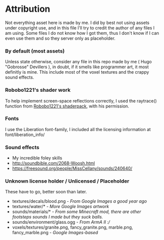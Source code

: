 # Attribution

Not everything asset here is made by me. I did by best not using assets under copyright use, and in this file I'll try to credit the author of any files I am using. Some files I do not know how I got them, thus I don't know if I can even use them and so they server only as placeholder.

### By default (most assets)

Unless state otherwise, consider any file in this repo made by me ( Hugo "Gobrosse" Devillers ), in doubt, if it smells like programmer art, it most definitly is mine. This include most of the voxel textures and the crappy sound effects.

### Robobo1221's shader work

To help implement screen-space reflections correctly, I used the raytrace() function from [Robobo1221's shaderpack](https://github.com/robobo1221/robobo1221Shaders), with his permission.

### Fonts

I use the Liberation font-family, I included all the licensing information at font/liberation_info/

### Sound effects

 * My incredible foley skills
 * http://soundbible.com/2068-Woosh.html
 * https://freesound.org/people/MissCellany/sounds/240640/

### Unknown license holder / Unlicensed / Placeholder

These have to go, better soon than later.

* textures/decals/blood.png - *From Google Images a good year ago*
* textures/water/* - *More Google Images artwork*
* sounds/materials/* - *From some Minecraft mod, there are other footsteps sounds I made but they suck balls.*
* sounds/environment/glass.ogg - *From ArmA II :/*
* voxels/textures/granite.png, fancy_granite.png, marble.png, fancy_marble.png - *Google Images-based*